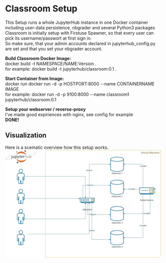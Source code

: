 # Classroom Setup
This Setup runs a whole JupyterHub instance in one Docker container including user-data persistence, nbgrader and several Python3 packages  
Classroom is initially setup with Firstuse Spawner, so that every user can pick its username/passwort at first sign in.  
So make sure, that your admin accounts declared in jupyterhub_config.py are set and that you set your nbgrader account.  

**Build Classroom Docker Image:**  
docker build -t NAMESPACE/NAME:Version .  
for example: docker build -t jupyterhub/classroom:0.1 .  

**Start Container from Image:**  
docker run docker run -d -p HOSTPORT:8000 --name CONTAINERNAME IMAGE  
for example: docker run -d -p 9100:8000 --name classroom1 jupyterhub/classroom:0.1  

**Setup your webserver / reverse-proxy**  
I've made good expiriences with nginx, see config for example  
**DONE!** 
## Visualization
Here is a scematic overview how this setup works.  
![](../.img/classroom.jpg)
